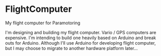 # FlightComputer
My flight computer for Paramotoring

I'm designing and building my flight computer. Vario / GPS computers are expensive. I'm intending to build one heavily based on Arduino and break outs for Arduino. Although I'll use Arduino for developing flight computer, but I may choose to migrate to another hardware platform later...
